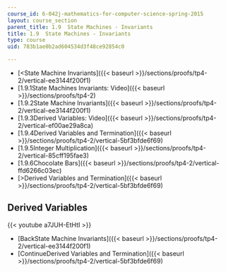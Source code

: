 ```yaml
---
course_id: 6-042j-mathematics-for-computer-science-spring-2015
layout: course_section
parent_title: 1.9  State Machines - Invariants
title: 1.9  State Machines - Invariants
type: course
uid: 783b1ae0b2ad604534d3f48ce92854c0

---
```


*   [<State Machine Invariants]({{< baseurl >}}/sections/proofs/tp4-2/vertical-ee3144f200f1)
*   [1.9.1State Machines Invariants: Video]({{< baseurl >}}/sections/proofs/tp4-2)
*   [1.9.2State Machine Invariants]({{< baseurl >}}/sections/proofs/tp4-2/vertical-ee3144f200f1)
*   [1.9.3Derived Variables: Video]({{< baseurl >}}/sections/proofs/tp4-2/vertical-ef00ae29a8ca)
*   [1.9.4Derived Variables and Termination]({{< baseurl >}}/sections/proofs/tp4-2/vertical-5bf3bfde6f69)
*   [1.9.5Integer Multiplication]({{< baseurl >}}/sections/proofs/tp4-2/vertical-85cff195fae3)
*   [1.9.6Chocolate Bars]({{< baseurl >}}/sections/proofs/tp4-2/vertical-ffd6266c03ec)
*   [\>Derived Variables and Termination]({{< baseurl >}}/sections/proofs/tp4-2/vertical-5bf3bfde6f69)

Derived Variables
-----------------

{{< youtube a7JUH-EtHtI >}}

*   [BackState Machine Invariants]({{< baseurl >}}/sections/proofs/tp4-2/vertical-ee3144f200f1)
*   [ContinueDerived Variables and Termination]({{< baseurl >}}/sections/proofs/tp4-2/vertical-5bf3bfde6f69)
